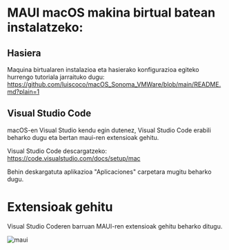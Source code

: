 # MAUI macOS makina birtual batean instalatzeko:

## Hasiera
Maquina birtualaren instalazioa eta hasierako konfigurazioa egiteko hurrengo tutoriala jarraituko dugu:
https://github.com/luiscoco/macOS_Sonoma_VMWare/blob/main/README.md?plain=1

## Visual Studio Code
macOS-en Visual Studio kendu egin dutenez, Visual Studio Code erabili beharko dugu eta bertan maui-ren extensioak gehitu.

Visual Studio Code descargatzeko: 
https://code.visualstudio.com/docs/setup/mac

Behin deskargatuta aplikazioa "Aplicaciones" carpetara mugitu beharko dugu.

# Extensioak gehitu
Visual Studio Coderen barruan MAUI-ren extensioak gehitu beharko ditugu.

![maui](https://github.com/user-attachments/assets/1a2ffbdb-3c9b-4e41-94a5-01d8305f314d)
